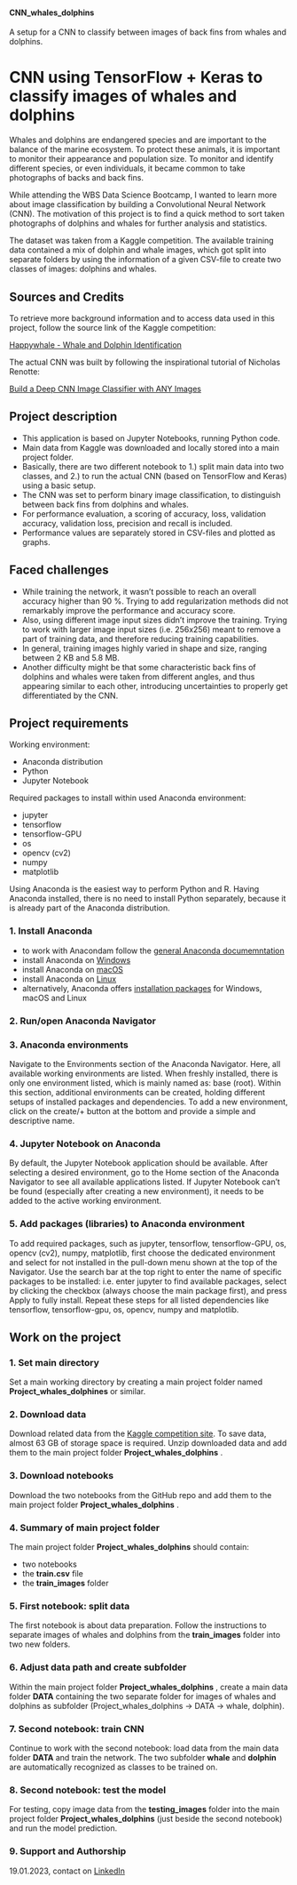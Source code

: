 #### CNN_whales_dolphins
A setup for a CNN to classify between images of back fins from whales and dolphins. 

# CNN using TensorFlow + Keras to classify images of whales and dolphins

Whales and dolphins are endangered species and are important to the 
balance of the marine ecosystem. To protect these animals, it is important 
to monitor their appearance and population size. To monitor and identify 
different species, or even individuals, it became common to take 
photographs of backs and back fins.

While attending the WBS Data Science Bootcamp, I wanted to learn more 
about image classification by building a Convolutional Neural Network 
(CNN). The motivation of this project is to find a quick method to sort 
taken photographs of dolphins and whales for further analysis and 
statistics. 

The dataset was taken from a Kaggle competition. The available training 
data contained a mix of dolphin and whale images, which got split into 
separate folders by using the information of a given CSV-file to create 
two classes of images: dolphins and whales. 

## Sources and Credits

To retrieve more background information and to access data used in this 
project, follow the source link of the Kaggle competition: 

[Happywhale - Whale and Dolphin Identification
](https://www.kaggle.com/competitions/happy-whale-and-dolphin/overview)

The actual CNN was built by following the inspirational tutorial of 
Nicholas Renotte:

[Build a Deep CNN Image Classifier with ANY 
Images](https://www.youtube.com/watch?v=jztwpsIzEGc)

## Project description

- This application is based on Jupyter Notebooks, running Python code.
- Main data from Kaggle was downloaded and locally stored into a main 
project folder.
- Basically, there are two different notebook to 
	1.) split main data into two classes, and 
	2.) to run the actual CNN (based on TensorFlow and Keras) using a basic setup.
- The CNN was set to perform binary image classification, to distinguish between back fins from dolphins and whales. 
- For performance evaluation, a scoring of accuracy, loss, validation accuracy, 
validation loss, precision and recall is included. 
- Performance values are separately stored in CSV-files and plotted as graphs.

## Faced challenges

- While training the network, it wasn’t possible to reach an overall accuracy higher 
than 90 %. Trying to add regularization methods did not remarkably improve the 
performance and accuracy score.
- Also, using different image input sizes didn’t improve the training. Trying to work 
with larger image input sizes (i.e. 256x256) meant to remove a part of training data, 
and therefore reducing training capabilities. 
- In general, training images highly varied in shape and size, ranging between 2 KB and 
5.8 MB. 
- Another difficulty might be that some characteristic back fins of dolphins and whales 
were taken from different angles, and thus appearing similar to each other, introducing 
uncertainties to properly get differentiated by the CNN. 

## Project requirements

Working environment: 
- Anaconda distribution 
- Python
- Jupyter Notebook

Required packages to install within used Anaconda environment: 
- jupyter
- tensorflow 
- tensorflow-GPU
- os
- opencv (cv2)
- numpy
- matplotlib

Using Anaconda is the easiest way to perform Python and R. Having Anaconda installed, 
there is no need to install Python separately, because it is already part of the 
Anaconda distribution.

### 1. Install Anaconda

- to work with Anacondam follow the [general Anaconda 
documemntation](https://docs.anaconda.com/anaconda/install/index.html)
- install Anaconda on [Windows](https://docs.anaconda.com/anaconda/install/windows/)
- install Anaconda on [macOS](https://docs.anaconda.com/anaconda/install/mac-os/)
- install Anaconda on [Linux](https://docs.anaconda.com/anaconda/install/linux/)
- alternatively, Anaconda offers [installation packages](https://www.anaconda.com) for 
Windows, macOS and Linux  

### 2. Run/open Anaconda Navigator

### 3. Anaconda environments

Navigate to the Environments section of the Anaconda Navigator. Here, all available 
working environments are listed. When freshly installed, there is only one environment 
listed, which is mainly named as: base (root). 
Within this section, additional environments can be created, holding different setups of 
installed packages and dependencies. To add a new environment, click on the create/+ 
button at the bottom and provide a simple and descriptive name.

### 4. Jupyter Notebook on Anaconda

By default, the Jupyter Notebook application should be available. After selecting a 
desired environment, go to the Home section of the Anaconda Navigator to see all 
available applications listed. If Jupyter Notebook can’t be found (especially after 
creating a new environment), it needs to be added to the active working environment.  

### 5. Add packages (libraries) to Anaconda environment

To add required packages, such as jupyter, tensorflow, tensorflow-GPU, os, opencv (cv2), 
numpy, matplotlib, first choose the dedicated environment and select for not installed 
in the pull-down menu shown at the top of the Navigator. Use the search bar at the top 
right to enter the name of specific packages to be installed: i.e. enter jupyter to find 
available packages, select by clicking the checkbox (always choose the main package 
first), and press Apply to fully install. Repeat these steps for all listed dependencies 
like tensorflow, tensorflow-gpu, os, opencv, numpy and matplotlib. 

## Work on the project

### 1. Set main directory

Set a main working directory by creating a main project folder named **Project_whales_dolphines** or similar.

### 2. Download data

Download related data from the [Kaggle competition 
site](https://www.kaggle.com/competitions/happy-whale-and-dolphin/data). 
To save data, almost 63 GB of storage space is required. Unzip downloaded data and add 
them to the main project folder **Project_whales_dolphins** .

### 3. Download notebooks

Download the two notebooks from the GitHub repo and add them to the main project 
folder **Project_whales_dolphins** .

### 4. Summary of main project folder

The main project folder **Project_whales_dolphins** should contain: 
- two notebooks
- the **train.csv** file
- the **train_images** folder

### 5. First notebook: split data

The first notebook is about data preparation. Follow the instructions to separate images 
of whales and dolphins from the **train_images** folder into two new folders.

### 6. Adjust data path and create subfolder

Within the main project folder **Project_whales_dolphins** , create a main data 
folder **DATA** containing the two separate folder for images of whales and 
dolphins as subfolder (Project_whales_dolphins -> DATA -> whale, dolphin).  

### 7. Second notebook: train CNN

Continue to work with the second notebook: load data from the main data folder **DATA** and train the network. The two subfolder **whale** and **dolphin** are 
automatically recognized as classes to be trained on. 

### 8. Second notebook: test the model

For testing, copy image data from the **testing_images** folder into the 
main project folder **Project_whales_dolphins** (just beside the second notebook) 
and run the model prediction.

### 9. Support and Authorship

19.01.2023, contact on [LinkedIn](https://www.linkedin.com/in/danielavorkel/)

